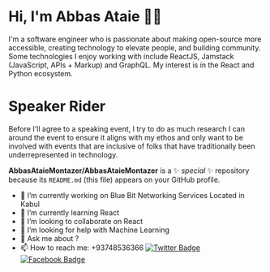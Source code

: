 # Hi, I'm Abbas Ataie 👋🏾 

I'm a software engineer who is passionate about making open-source more accessible, creating technology to elevate people, and building community. Some technologies I enjoy working with include ReactJS, Jamstack (JavaScript, APIs + Markup) and GraphQL. My interest is in the React and Python ecosystem.
# Speaker Rider

Before I'll agree to a speaking event, I try to do as much research I can around the event to ensure it aligns with my ethos and only want to be involved with events that are inclusive of folks that have traditionally been underrepresented in technology.


**AbbasAtaieMontazer/AbbasAtaieMontazer** is a ✨ _special_ ✨ repository because its `README.md` (this file) appears on your GitHub profile.


- 🔭 I’m currently working on Blue Bit Networking Services Located in Kabul
- 🌱 I’m currently learning React 
- 👯 I’m looking to collaborate on React
- 🤔 I’m looking for help with Machine Learning
- 💬 Ask me about ?
- 📫 How to reach me: +93748536366 
[![Twitter Badge](https://img.shields.io/badge/-Twitter-00acee?style=flat-square&logo=Twitter&logoColor=white)](https://twitter.com/AtaieAbbas)
[![Facebook Badge](https://img.shields.io/badge/-Facebook-0088cc?style=flat-square&logo=Facebook&logoColor=white)](https://facebook.com/profile.php?id=100013368673567)
